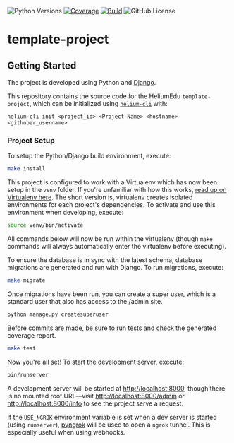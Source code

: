 ![Python Versions](https://img.shields.io/badge/python-%203.8%20|%203.9%20|%203.10%20|%203.11%20-blue)
[![Coverage](https://img.shields.io/codecov/c/github/HeliumEdu/template-project)](https://codecov.io/gh/HeliumEdu/template-project)
[![Build](https://img.shields.io/github/actions/workflow/status/HeliumEdu/template-project/build.yml)](https://github.com/HeliumEdu/template-project/actions/workflows/build.yml)
![GitHub License](https://img.shields.io/github/license/HeliumEdu/template-project)

# template-project

## Getting Started

The project is developed using Python and [Django](https://www.djangoproject.com).

This repository contains the source code for the HeliumEdu `template-project`, which can be initialized using
[`helium-cli`](https://github.com/HeliumEdu/heliumcli) with:

```
helium-cli init <project_id> <Project Name> <hostname> <githuber_username>
```

### Project Setup

To setup the Python/Django build environment, execute:

```sh
make install
```

This project is configured to work with a Virtualenv which has now been setup in the `venv` folder. If you're
unfamiliar with how this works, [read up on Virtualenv here](https://virtualenv.pypa.io/en/stable). The short version
is, virtualenv creates isolated environments for each project's dependencies. To activate and use this environment when
developing, execute:

```sh
source venv/bin/activate
```

All commands below will now be run within the virtualenv (though `make` commands will always automatically enter the
virtualenv before executing).

To ensure the database is in sync with the latest schema, database migrations are generated and run with Django. To run
migrations, execute:

```sh
make migrate
```

Once migrations have been run, you can create a super user, which is a standard user that also has access to the /admin
site.

```sh
python manage.py createsuperuser
```

Before commits are made, be sure to run tests and check the generated coverage report.

```sh
make test
```

Now you're all set! To start the development server, execute:

```sh
bin/runserver
```

A development server will be started at <http://localhost:8000>, though there is no mounted root URL—visit
<http://localhost:8000/admin> or <http://localhost:8000/info> to see the project serve a request.

If the `USE_NGROK` environment variable is set when a dev server is started (using `runserver`),
[pyngrok](https://github.com/alexdlaird/pyngrok) will be used to open a `ngrok` tunnel. This is especially useful when
using webhooks.

